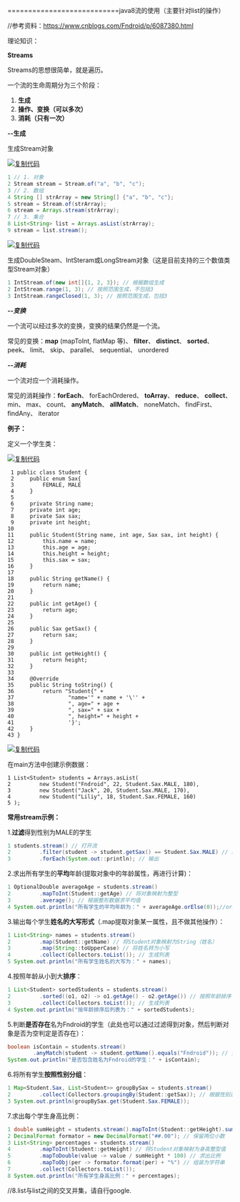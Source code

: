 ===========================java8流的使用（主要针对list的操作）

//参考资料：https://www.cnblogs.com/Fndroid/p/6087380.html

理论知识：

**Streams**

Streams的思想很简单，就是遍历。

一个流的生命周期分为三个阶段：

1. **生成**
2. **操作、变换（可以多次）**
3. **消耗（只有一次）**

**--生成**

生成Stream对象

[![复制代码](https://common.cnblogs.com/images/copycode.gif)](javascript:void(0);)

```java
1 // 1. 对象
2 Stream stream = Stream.of("a", "b", "c");
3 // 2. 数组
4 String [] strArray = new String[] {"a", "b", "c"};
5 stream = Stream.of(strArray);
6 stream = Arrays.stream(strArray);
7 // 3. 集合
8 List<String> list = Arrays.asList(strArray);
9 stream = list.stream();
```

[![复制代码](https://common.cnblogs.com/images/copycode.gif)](javascript:void(0);)

生成DoubleSteam、IntSteram或LongStream对象（这是目前支持的三个数值类型Stream对象）

```java
1 IntStream.of(new int[]{1, 2, 3}); // 根据数组生成
2 IntStream.range(1, 3); // 按照范围生成，不包括3
3 IntStream.rangeClosed(1, 3); // 按照范围生成，包括3
```

***--变换***

一个流可以经过多次的变换，变换的结果仍然是一个流。

常见的变换：**map** (mapToInt, flatMap 等)、 **filter**、 **distinct**、 **sorted**、 peek、 limit、 skip、 parallel、 sequential、 unordered

***--消耗***

一个流对应一个消耗操作。

常见的消耗操作：**forEach**、 forEachOrdered、 **toArray**、 **reduce**、 **collect**、 min、 max、 count、 **anyMatch**、 **allMatch**、 noneMatch、 findFirst、 findAny、 iterator

**例子：**

定义一个学生类：

[![复制代码](https://common.cnblogs.com/images/copycode.gif)](javascript:void(0);)

```
 1 public class Student {
 2     public enum Sax{
 3         FEMALE, MALE
 4     }
 5 
 6     private String name;
 7     private int age;
 8     private Sax sax;
 9     private int height;
10 
11     public Student(String name, int age, Sax sax, int height) {
12         this.name = name;
13         this.age = age;
14         this.height = height;
15         this.sax = sax;
16     }
17 
18     public String getName() {
19         return name;
20     }
21 
22     public int getAge() {
23         return age;
24     }
25 
26     public Sax getSax() {
27         return sax;
28     }
29 
30     public int getHeight() {
31         return height;
32     }
33 
34     @Override
35     public String toString() {
36         return "Student{" +
37                 "name='" + name + '\'' +
38                 ", age=" + age +
39                 ", sax=" + sax +
40                 ", height=" + height +
41                 '}';
42     }
43 }
```

[![复制代码](https://common.cnblogs.com/images/copycode.gif)](javascript:void(0);)

在main方法中创建示例数据：

```
1 List<Student> students = Arrays.asList(
2         new Student("Fndroid", 22, Student.Sax.MALE, 180),
3         new Student("Jack", 20, Student.Sax.MALE, 170),
4         new Student("Liliy", 18, Student.Sax.FEMALE, 160)
5 );
```

**常用stream示例：**

1.**过滤**得到性别为MALE的学生

```java
1 students.stream() // 打开流
2         .filter(student -> student.getSax() == Student.Sax.MALE) // 进行过滤
3         .forEach(System.out::println); // 输出
```

2.求出所有学生的**平均**年龄(提取对象中的年龄属性，再进行计算)：

```java
1 OptionalDouble averageAge = students.stream()
2         .mapToInt(Student::getAge) // 将对象映射为整型
3         .average(); // 根据整形数据求平均值
4 System.out.println("所有学生的平均年龄为：" + averageAge.orElse(0));//orElse方法获取其值，如果值为null，则取默认值0
```

3.输出每个学生**姓名的大写形式**（.map提取对象某一属性，且不做其他操作）：

```java
1 List<String> names = students.stream()
2         .map(Student::getName) // 将Student对象映射为String（姓名）
3         .map(String::toUpperCase) // 将姓名转为小写
4         .collect(Collectors.toList()); // 生成列表
5 System.out.println("所有学生姓名的大写为：" + names);
```

4.按照年龄从小到大**排序**：

```java
1 List<Student> sortedStudents = students.stream()
2         .sorted((o1, o2) -> o1.getAge() - o2.getAge()) // 按照年龄排序
3         .collect(Collectors.toList()); // 生成列表
4 System.out.println("按年龄排序后列表为：" + sortedStudents);
```

5.判断**是否存在**名为Fndroid的学生（此处也可以通过过滤得到对象，然后判断对象是否为空判定是否存在）：

```java
boolean isContain = students.stream()
        .anyMatch(student -> student.getName().equals("Fndroid")); // 查询任意匹配项是否存在
System.out.println("是否包含姓名为Fndroid的学生：" + isContain);
```

6.将所有学生**按照性别分组**：

```java
1 Map<Student.Sax, List<Student>> groupBySax = students.stream()
2         .collect(Collectors.groupingBy(Student::getSax)); // 根据性别进行分组
3 System.out.println(groupBySax.get(Student.Sax.FEMALE));
```

7.求出每个学生身高比例：

```java
1 double sumHeight = students.stream().mapToInt(Student::getHeight).sum(); // 求出身高总和
2 DecimalFormat formator = new DecimalFormat("##.00"); // 保留两位小数
3 List<String> percentages = students.stream()
4         .mapToInt(Student::getHeight) // 将Student对象映射为身高整型值
5         .mapToDouble(value -> value / sumHeight * 100) // 求出比例
6         .mapToObj(per -> formator.format(per) + "%") // 组装为字符串
7         .collect(Collectors.toList()); 
8 System.out.println("所有学生身高比例：" + percentages);
```

//8.list与list之间的交叉并集，请自行google.



















